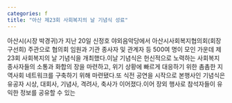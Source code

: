 ```yaml
---
categories: f
title: "아산 제23회 사회복지의 날 기념식 성료"
---
```

아산시(시장 박경귀)가 지난 20일 신정호 야외음악당에서 아산시사회복지협의회(회장 구선희) 주관으로 협의회 임원과 기관 종사자 및 관계자 등 500여 명이 모인 가운데 제23회 사회복지의 날 기념식을 개최했다.이날 기념식은 헌신적으로 노력하는 사회복지 종사자들의 소통과 화합의 장을 마련하고, 위기 상황에 빠르게 대응하기 위한 촘촘한 지역사회 네트워크를 구축하기 위해 마련됐다.또 식전 공연을 시작으로 본행사인 기념식은 유공자 시상, 대회사, 기념사, 격려사, 축사가 이어졌다.이어 장외 행사로 참석자들이 유익한 정보를 공유할 수 있는